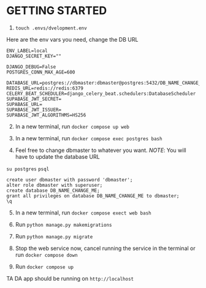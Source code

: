# GETTING STARTED

1. `touch .envs/dvelopment.env`

Here are the env vars you need, change the DB URL

```
ENV_LABEL=local
DJANGO_SECRET_KEY=""

DJANGO_DEBUG=False
POSTGRES_CONN_MAX_AGE=600

DATABASE_URL=postgres://dbmaster:dbmaster@postgres:5432/DB_NAME_CHANGE_ME
REDIS_URL=redis://redis:6379
CELERY_BEAT_SCHEDULER=django_celery_beat.schedulers:DatabaseScheduler
SUPABASE_JWT_SECRET=
SUPABASE_URL=
SUPABASE_JWT_ISSUER=
SUPABASE_JWT_ALGORITHMS=HS256
```

2. In a new terminal, run `docker compose up web`

3. In a new terminal, run `docker compose exec postgres bash`

4. Feel free to change dbmaster to whatever you want. _NOTE_: You will have to update the database URL

`su postgres`
`psql`

```
create user dbmaster with password 'dbmaster';
alter role dbmaster with superuser;
create database DB_NAME_CHANGE_ME;
grant all privileges on database DB_NAME_CHANGE_ME to dbmaster;
\q

```

5. In a new terminal, run `docker compose exect web bash`

6. Run `python manage.py makemigrations`

7. Run `python manage.py migrate`

8. Stop the web service now, cancel running the service in the terminal or run `docker compose down`

9. Run `docker compose up`

TA DA app should be running on `http://localhost`

